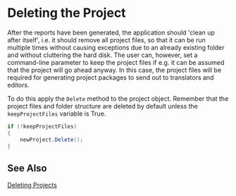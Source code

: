 Deleting the Project
==

After the reports have been generated, the application should 'clean up after itself', i.e. it should remove all project files, so that it can be run multiple times without causing exceptions due to an already existing folder and without cluttering the hard disk. The user can, however, set a command-line parameter to keep the project files if e.g. it can be assumed that the project will go ahead anyway. In this case, the project files will be required for generating project packages to send out to translators and editors.

To do this apply the ```Delete``` method to the project object. Remember that the project files and folder structure are deleted by default unless the ```keepProjectFiles``` variable is True.

```cs
if (!keepProjectFiles)
{
    newProject.Delete();
}
```

See Also
--



[Deleting Projects](deleting_projects.md)